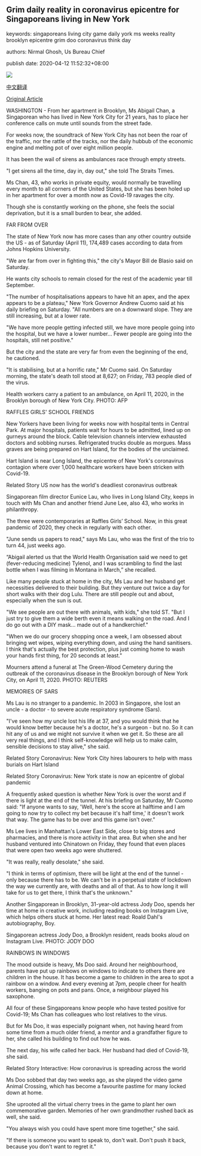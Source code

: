 ## Grim daily reality in coronavirus epicentre for Singaporeans living in New York

keywords: singaporeans living city game daily york ms weeks reality brooklyn epicentre grim doo coronavirus think day

authors: Nirmal Ghosh, Us Bureau Chief

publish date: 2020-04-12 11:52:32+08:00

![](https://www.straitstimes.com/sites/default/files/styles/x_large/public/articles/2020/04/12/nmeunicelau1204.jpg?itok=NdBXzK9c)

[中文翻译](Grim%20daily%20reality%20in%20coronavirus%20epicentre%20for%20Singaporeans%20living%20in%20New%20York_zh.md)

[Original Article](https://www.straitstimes.com/world/united-states/grim-daily-reality-in-coronavirus-epicentre-new-york)

WASHINGTON - From her apartment in Brooklyn, Ms Abigail Chan, a Singaporean who has lived in New York City for 21 years, has to place her conference calls on mute until sounds from the street fade.

For weeks now, the soundtrack of New York City has not been the roar of the traffic, nor the rattle of the tracks, nor the daily hubbub of the economic engine and melting pot of over eight million people.

It has been the wail of sirens as ambulances race through empty streets.

"I get sirens all the time, day in, day out," she told The Straits Times.

Ms Chan, 43, who works in private equity, would normally be travelling every month to all corners of the United States, but she has been holed up in her apartment for over a month now as Covid-19 ravages the city.

Though she is constantly working on the phone, she feels the social deprivation, but it is a small burden to bear, she added.

FAR FROM OVER

The state of New York now has more cases than any other country outside the US - as of Saturday (April 11), 174,489 cases according to data from Johns Hopkins University.

"We are far from over in fighting this," the city's Mayor Bill de Blasio said on Saturday.

He wants city schools to remain closed for the rest of the academic year till September.

"The number of hospitalisations appears to have hit an apex, and the apex appears to be a plateau," New York Governor Andrew Cuomo said at his daily briefing on Saturday. "All numbers are on a downward slope. They are still increasing, but at a lower rate.

"We have more people getting infected still, we have more people going into the hospital, but we have a lower number... Fewer people are going into the hospitals, still net positive."

But the city and the state are very far from even the beginning of the end, he cautioned.

"It is stabilising, but at a horrific rate," Mr Cuomo said. On Saturday morning, the state's death toll stood at 8,627; on Friday, 783 people died of the virus.



Health workers carry a patient to an ambulance, on April 11, 2020, in the Brooklyn borough of New York City. PHOTO: AFP



RAFFLES GIRLS' SCHOOL FRIENDS

New Yorkers have been living for weeks now with hospital tents in Central Park. At major hospitals, patients wait for hours to be admitted, lined up on gurneys around the block. Cable television channels interview exhausted doctors and sobbing nurses. Refrigerated trucks double as morgues. Mass graves are being prepared on Hart Island, for the bodies of the unclaimed.

Hart Island is near Long Island, the epicentre of New York's coronavirus contagion where over 1,000 healthcare workers have been stricken with Covid-19.

Related Story US now has the world's deadliest coronavirus outbreak

Singaporean film director Eunice Lau, who lives in Long Island City, keeps in touch with Ms Chan and another friend June Lee, also 43, who works in philanthropy.

The three were contemporaries at Raffles Girls’ School. Now, in this great pandemic of 2020, they check in regularly with each other.

"June sends us papers to read," says Ms Lau, who was the first of the trio to turn 44, just weeks ago.

“Abigail alerted us that the World Health Organisation said we need to get (fever-reducing medicine) Tylenol, and I was scrambling to find the last bottle when I was filming in Montana in March,” she recalled.

Like many people stuck at home in the city, Ms Lau and her husband get necessities delivered to their building. But they venture out twice a day for short walks with their dog Lulu. There are still people out and about, especially when the sun is out.

"We see people are out there with animals, with kids," she told ST. "But I just try to give them a wide berth even it means walking on the road. And I do go out with a DIY mask… made out of a handkerchief."

"When we do our grocery shopping once a week, I am obsessed about bringing wet wipes, wiping everything down, and using the hand sanitisers. I think that's actually the best protection, plus just coming home to wash your hands first thing, for 20 seconds at least."



Mourners attend a funeral at The Green-Wood Cemetery during the outbreak of the coronavirus disease in the Brooklyn borough of New York City, on April 11, 2020. PHOTO: REUTERS



MEMORIES OF SARS

Ms Lau is no stranger to a pandemic. In 2003 in Singapore, she lost an uncle - a doctor - to severe acute respiratory syndrome (Sars).

"I've seen how my uncle lost his life at 37, and you would think that he would know better because he's a doctor, he's a surgeon - but no. So it can hit any of us and we might not survive it when we get it. So these are all very real things, and I think self-knowledge will help us to make calm, sensible decisions to stay alive," she said.

Related Story Coronavirus: New York City hires labourers to help with mass burials on Hart Island

Related Story Coronavirus: New York state is now an epicentre of global pandemic

A frequently asked question is whether New York is over the worst and if there is light at the end of the tunnel. At his briefing on Saturday, Mr Cuomo said: "If anyone wants to say, 'Well, here's the score at halftime and I am going to now try to collect my bet because it's half time,' it doesn't work that way. The game has to be over and this game isn't over."

Ms Lee lives in Manhattan's Lower East Side, close to big stores and pharmacies, and there is more activity in that area. But when she and her husband ventured into Chinatown on Friday, they found that even places that were open two weeks ago were shuttered.

"It was really, really desolate," she said.

"I think in terms of optimism, there will be light at the end of the tunnel - only because there has to be. We can't be in a perpetual state of lockdown the way we currently are, with deaths and all of that. As to how long it will take for us to get there, I think that's the unknown."

Another Singaporean in Brooklyn, 31-year-old actress Jody Doo, spends her time at home in creative work, including reading books on Instagram Live, which helps others stuck at home. Her latest read: Roald Dahl's autobiography, Boy.



Singaporean actress Jody Doo, a Brooklyn resident, reads books aloud on Instagram Live. PHOTO: JODY DOO



RAINBOWS IN WINDOWS

The mood outside is heavy, Ms Doo said. Around her neighbourhood, parents have put up rainbows on windows to indicate to others there are children in the house. It has become a game to children in the area to spot a rainbow on a window. And every evening at 7pm, people cheer for health workers, banging on pots and pans. Once, a neighbour played his saxophone.

All four of these Singaporeans know people who have tested positive for Covid-19; Ms Chan has colleagues who lost relatives to the virus.

But for Ms Doo, it was especially poignant when, not having heard from some time from a much older friend, a mentor and a grandfather figure to her, she called his building to find out how he was.

The next day, his wife called her back. Her husband had died of Covid-19, she said.

Related Story Interactive: How coronavirus is spreading across the world

Ms Doo sobbed that day two weeks ago, as she played the video game Animal Crossing, which has become a favourite pastime for many locked down at home.

She uprooted all the virtual cherry trees in the game to plant her own commemorative garden. Memories of her own grandmother rushed back as well, she said.

"You always wish you could have spent more time together," she said.

"If there is someone you want to speak to, don't wait. Don't push it back, because you don't want to regret it."